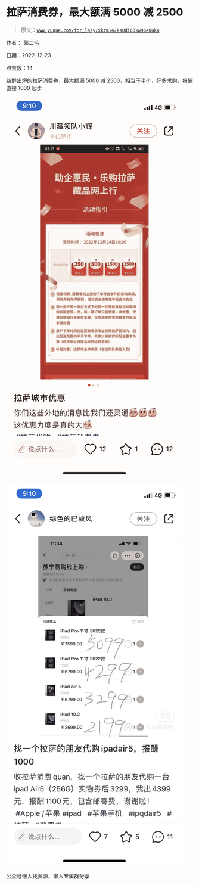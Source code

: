 # 拉萨消费券，最大额满 5000 减 2500

> 原文：[`www.yuque.com/for_lazy/xkrm14/ks0di63kw96e0uk4`](https://www.yuque.com/for_lazy/xkrm14/ks0di63kw96e0uk4)



作者： 郭二毛



日期：2022-12-23



点赞数：14

<ne-hole id="u75f913c7" data-lake-id="u75f913c7"><ne-card data-card-name="hr" data-card-type="block" id="U5Yr6" data-event-boundary="card">

新鲜出炉的拉萨消费券，最大额满 5000 减 2500，相当于半价，好多求购，报酬直接 1000 起步



<ne-card data-card-name="image" data-card-type="inline" id="hgTXy" data-event-boundary="card">![](img/796e194357b9d06de80b164bf9a5e681.png)</ne-card>



<ne-card data-card-name="image" data-card-type="inline" id="tblNW" data-event-boundary="card">![](img/7325560fb7907c36af1d8429a1c3ead2.png)</ne-card>

<ne-hole id="u08a5d482" data-lake-id="u08a5d482"><ne-card data-card-name="hr" data-card-type="block" id="uANSc" data-event-boundary="card">

公众号懒人找资源，懒人专属群分享

</ne-card></ne-hole></ne-card></ne-hole>